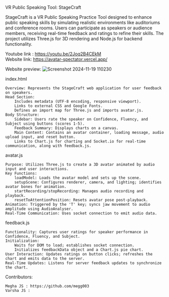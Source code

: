 VR Public Speaking Tool: StageCraft

StageCraft is a VR Public Speaking Practice Tool designed to enhance public speaking skills by simulating realistic environments like auditoriums and conference rooms. Users can participate as speakers or audience members, receiving real-time feedback and ratings to refine their skills. The project utilizes Three.js for 3D rendering and Node.js for backend functionality.

Youtube link : https://youtu.be/2Joq2B4CEkM<br />
Website link: https://avatar-spectator.vercel.app/

Website preview:
![Screenshot 2024-11-19 110230](https://github.com/user-attachments/assets/dec9cef2-617c-4173-846f-08de3b47e55e)


index.html

    Overview: Represents the StageCraft web application for user feedback on speakers.
    Head Section:
        Includes metadata (UTF-8 encoding, responsive viewport).
        Links to external CSS and Google Fonts.
        Defines an import map for Three.js and imports avatar.js.
    Body Structure:
        Sidebar: Users rate the speaker on Confidence, Fluency, and Subject using buttons (scores 1-5).
        Feedback Summary: Displays charts on a canvas.
        Main Content: Contains an avatar container, loading message, audio upload input, and reset button.
        Links to Chart.js for charting and Socket.io for real-time communication, along with feedback.js.


avatar.js

    Purpose: Utilizes Three.js to create a 3D avatar animated by audio input and user interactions.
    Key Functions:
        loadModel: Loads the avatar model and sets up the scene.
        setupScene: Configures renderer, camera, and lighting; identifies avatar bones for animation.
        startRecording/stopRecording: Manages audio recording and playback.
        resetToAttentionPosition: Resets avatar pose post-playback.
    Animation: Triggered by the 'T' key; syncs jaw movement to audio amplitude using AudioAnalyser.
    Real-Time Communication: Uses socket connection to emit audio data.


feedback.js

    Functionality: Captures user ratings for speaker performance in Confidence, Fluency, and Subject.
    Initialization:
        Waits for DOM to load; establishes socket connection.
        Initializes feedbackData object and a Chart.js pie chart.
    User Interaction: Updates ratings on button clicks; refreshes the chart and emits data to the server.
    Real-Time Updates: Listens for server feedback updates to synchronize the chart.


Contributors: 
    
    Megha JS : https://github.com/megg003
    Varsha JS : 

